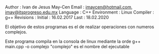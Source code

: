 Author         : Ivan de Jesus May-Cen
Email          : imaycen@hotmail.com, imay@itsprogreso.edu.mx
Language       : C++
Environment    : Linux
Compiler       : g++
Revisions      :
       Initial : 16.02.2017
          Last : 18.02.2020


El objetivo de estos programas es el de realizar operaciones con numeros complejos.



Este programa compila en la consola de linux mediante la orde
                 g++ main.cpp -o complejo
"complejo" es el nombre del ejecutable

